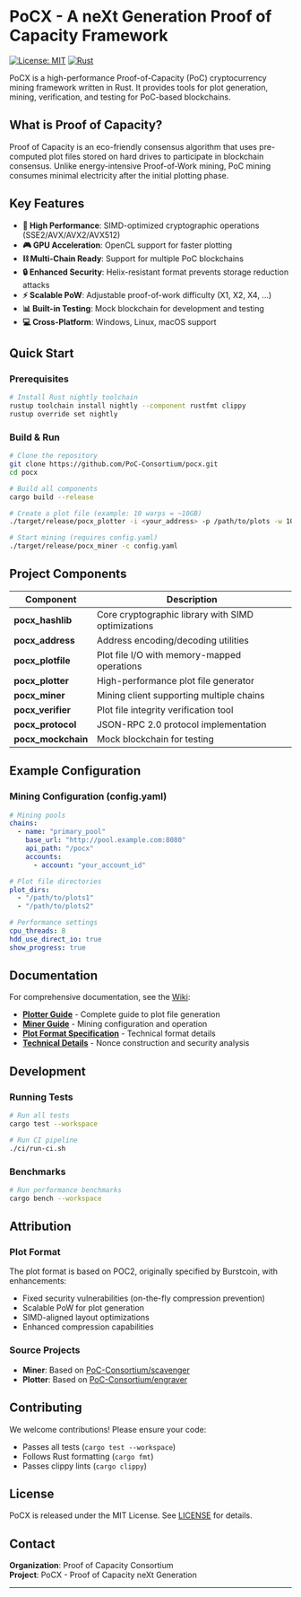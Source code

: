 # PoCX - A neXt Generation Proof of Capacity Framework

[![License: MIT](https://img.shields.io/badge/License-MIT-yellow.svg)](https://opensource.org/licenses/MIT)
[![Rust](https://img.shields.io/badge/rust-%3E%3D1.91.0--nightly-brightgreen.svg)](https://www.rust-lang.org)

PoCX is a high-performance Proof-of-Capacity (PoC) cryptocurrency mining framework written in Rust. It provides tools for plot generation, mining, verification, and testing for PoC-based blockchains.

## What is Proof of Capacity?

Proof of Capacity is an eco-friendly consensus algorithm that uses pre-computed plot files stored on hard drives to participate in blockchain consensus. Unlike energy-intensive Proof-of-Work mining, PoC mining consumes minimal electricity after the initial plotting phase.

## Key Features

- **🚀 High Performance**: SIMD-optimized cryptographic operations (SSE2/AVX/AVX2/AVX512)
- **🎮 GPU Acceleration**: OpenCL support for faster plotting
- **⛓️ Multi-Chain Ready**: Support for multiple PoC blockchains
- **🔒 Enhanced Security**: Helix-resistant format prevents storage reduction attacks
- **⚡ Scalable PoW**: Adjustable proof-of-work difficulty (X1, X2, X4, ...)
- **📊 Built-in Testing**: Mock blockchain for development and testing
- **💻 Cross-Platform**: Windows, Linux, macOS support

## Quick Start

### Prerequisites

```bash
# Install Rust nightly toolchain
rustup toolchain install nightly --component rustfmt clippy
rustup override set nightly
```

### Build & Run

```bash
# Clone the repository
git clone https://github.com/PoC-Consortium/pocx.git
cd pocx

# Build all components
cargo build --release

# Create a plot file (example: 10 warps = ~10GB)
./target/release/pocx_plotter -i <your_address> -p /path/to/plots -w 10

# Start mining (requires config.yaml)
./target/release/pocx_miner -c config.yaml
```

## Project Components

| Component | Description |
|-----------|-------------|
| **pocx_hashlib** | Core cryptographic library with SIMD optimizations |
| **pocx_address** | Address encoding/decoding utilities |
| **pocx_plotfile** | Plot file I/O with memory-mapped operations |
| **pocx_plotter** | High-performance plot file generator |
| **pocx_miner** | Mining client supporting multiple chains |
| **pocx_verifier** | Plot file integrity verification tool |
| **pocx_protocol** | JSON-RPC 2.0 protocol implementation |
| **pocx_mockchain** | Mock blockchain for testing |

## Example Configuration

### Mining Configuration (config.yaml)

```yaml
# Mining pools
chains:
  - name: "primary_pool"
    base_url: "http://pool.example.com:8080"
    api_path: "/pocx"
    accounts:
      - account: "your_account_id"

# Plot file directories  
plot_dirs:
  - "/path/to/plots1"
  - "/path/to/plots2"

# Performance settings
cpu_threads: 8
hdd_use_direct_io: true
show_progress: true
```

## Documentation

For comprehensive documentation, see the [Wiki](wiki/):
- **[Plotter Guide](wiki/Plotter-Guide.md)** - Complete guide to plot file generation
- **[Miner Guide](wiki/Miner-Guide.md)** - Mining configuration and operation
- **[Plot Format Specification](wiki/Plot-Format.md)** - Technical format details
- **[Technical Details](wiki/Technical-Details.md)** - Nonce construction and security analysis

## Development

### Running Tests

```bash
# Run all tests
cargo test --workspace

# Run CI pipeline
./ci/run-ci.sh
```

### Benchmarks

```bash
# Run performance benchmarks
cargo bench --workspace
```

## Attribution

### Plot Format
The plot format is based on POC2, originally specified by Burstcoin, with enhancements:
- Fixed security vulnerabilities (on-the-fly compression prevention)
- Scalable PoW for plot generation
- SIMD-aligned layout optimizations
- Enhanced compression capabilities

### Source Projects
- **Miner**: Based on [PoC-Consortium/scavenger](https://github.com/PoC-Consortium/scavenger)
- **Plotter**: Based on [PoC-Consortium/engraver](https://github.com/PoC-Consortium/engraver)

## Contributing

We welcome contributions! Please ensure your code:
- Passes all tests (`cargo test --workspace`)
- Follows Rust formatting (`cargo fmt`)
- Passes clippy lints (`cargo clippy`)

## License

PoCX is released under the MIT License. See [LICENSE](LICENSE) for details.

## Contact

**Organization**: Proof of Capacity Consortium  
**Project**: PoCX - Proof of Capacity neXt Generation

---